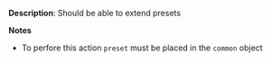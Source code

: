__Description__: Should be able to extend presets


__Notes__

+ To perfore this action `preset` must be placed in the `common` object